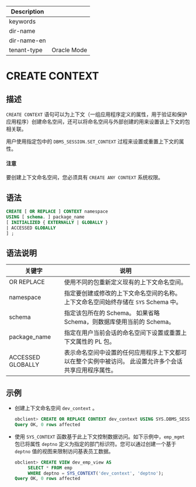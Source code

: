 | Description   |                 |
|---------------|-----------------|
| keywords      |                 |
| dir-name      |                 |
| dir-name-en   |                 |
| tenant-type   | Oracle Mode     |

# CREATE CONTEXT

## 描述

`CREATE CONTEXT` 语句可以为上下文（一组应用程序定义的属性，用于验证和保护应用程序）创建命名空间，还可以将命名空间与外部创建的用来设置该上下文的包相关联。

用户使用指定包中的 `DBMS_SESSION.SET_CONTEXT` 过程来设置或重置上下文的属性。

  <main id="notice" type='notice'>
    <h4>注意</h4>
    <p>要创建上下文命名空间，您必须具有 <code>CREATE ANY CONTEXT</code> 系统权限。</p>
  </main>

## 语法

```sql
CREATE [ OR REPLACE ] CONTEXT namespace
USING [ schema. ] package_name
[ INITIALIZED { EXTERNALLY | GLOBALLY }
| ACCESSED GLOBALLY
] ;
```

## 语法说明

|        关键字        |                                说明                                 |
|-------------------|-------------------------------------------------------------------|
| OR REPLACE        | 使用不同的包重新定义现有的上下文命名空间。                                             |
| namespace         | 指定要创建或修改的上下文命名空间的名称。 上下文命名空间始终存储在 `SYS` Schema 中。 |
| schema            | 指定该包所在的 Schema。  如果省略 Schema，则数据库使用当前的 Schema。    |
| package_name      | 指定在用户当前会话的命名空间下设置或重置上下文属性的 PL 包。                                  |
| ACCESSED GLOBALLY | 表示命名空间中设置的任何应用程序上下文都可以在整个实例中被访问。 此设置允许多个会话共享应用程序属性。               |

## 示例

* 创建上下文命名空间 `dev_context` 。

  ```sql
  obclient> CREATE OR REPLACE CONTEXT dev_context USING SYS.DBMS_SESSION ACCESSED GLOBALLY;
  Query OK, 0 rows affected
  ```

* 使用 `SYS_CONTEXT` 函数基于此上下文控制数据访问。如下示例中，`emp_mgmt` 包已将属性 `deptno` 定义为指定的部门标识符。您可以通过创建一个基于 `deptno` 值的视图来限制访问基表员工数据。

  ```sql
  obclient> CREATE VIEW dev_emp_view AS
       SELECT * FROM emp
       WHERE deptno = SYS_CONTEXT('dev_context', 'deptno');
  Query OK, 0 rows affected
  ```
